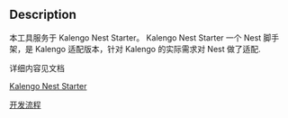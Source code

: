 ## Description

本工具服务于 Kalengo Nest Starter。
Kalengo Nest Starter 一个 Nest 脚手架，是 Kalengo 适配版本，针对 Kalengo 的实际需求对 Nest 做了适配.

详细内容见文档

[Kalengo Nest Starter](https://kaolalicai.github.io/nest_doc/)

[开发流程](https://github.com/kaolalicai/klg-nest-starter)
